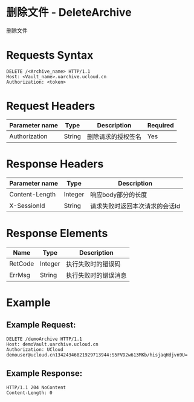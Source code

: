 # 删除文件 - DeleteArchive 


删除文件

# Requests Syntax

```
DELETE /<Archive_name> HTTP/1.1
Host: <Vault_name>.uarchive.ucloud.cn
Authorization: <token>
```

# Request Headers

|Parameter name|Type  |Description                          |Required|
|---|---|---|---|
|Authorization    |String|删除请求的授权签名                 |Yes     |

# Response Headers

|Parameter name|Type  |Description                          |
|---|---|---|
|Content-Length    |Integer |响应body部分的长度                 |
|X-SessionId    |String |请求失败时返回本次请求的会话Id                 |

# Response Elements

|Name      |Type   |Description            |
|---|---|---|
|RetCode   |Integer |执行失败时的错误码         |
|ErrMsg   |String |执行失败时的错误消息           |

# Example

## Example Request:

```
DELETE /demoArchive HTTP/1.1
Host: demoVault.uarchive.ucloud.cn
Authorization: UCloud demouser@ucloud.cn13424346821929713944:S5FVD2w613MKb/hisjaqHdjvn9U=
```

## Example Response:

```
HTTP/1.1 204 NoContent
Content-Length: 0
```
